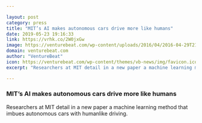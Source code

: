 ```yaml
---

layout: post
category: press
title: "MIT’s AI makes autonomous cars drive more like humans"
date: 2019-05-23 19:16:33
link: https://vrhk.co/2W0jxGw
image: https://venturebeat.com/wp-content/uploads/2016/04/2016-04-29T211300Z_1_LYNXNPEC3S1EC_RTROPTP_4_AUTOS-DRIVERLESS.jpg?w=1200&strip=all
domain: venturebeat.com
author: "VentureBeat"
icon: https://venturebeat.com/wp-content/themes/vb-news/img/favicon.ico
excerpt: "Researchers at MIT detail in a new paper a machine learning method that imbues autonomous cars with humanlike driving."

---
```


### MIT’s AI makes autonomous cars drive more like humans

Researchers at MIT detail in a new paper a machine learning method that imbues autonomous cars with humanlike driving.